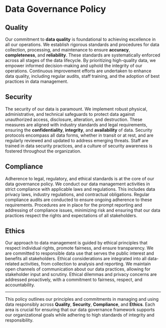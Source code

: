 # Data Governance Policy

## Quality

Our commitment to **data quality** is foundational to achieving excellence in all our operations. We establish rigorous standards and procedures for data collection, processing, and maintenance to ensure **accuracy**, **completeness**, and **reliability**. These standards are systematically enforced across all stages of the data lifecycle. By prioritizing high-quality data, we empower informed decision-making and uphold the integrity of our operations. Continuous improvement efforts are undertaken to enhance data quality, including regular audits, staff training, and the adoption of best practices in data management.

## Security

The security of our data is paramount. We implement robust physical, administrative, and technical safeguards to protect data against unauthorized access, disclosure, alteration, and destruction. These measures are aligned with industry standards and legal requirements, ensuring the **confidentiality**, **integrity**, and **availability** of data. Security protocols encompass all data forms, whether in transit or at rest, and are regularly reviewed and updated to address emerging threats. Staff are trained in data security practices, and a culture of security awareness is fostered throughout the organization.

## Compliance

Adherence to legal, regulatory, and ethical standards is at the core of our data governance policy. We conduct our data management activities in strict compliance with applicable laws and regulations. This includes data privacy laws, industry regulations, and contractual obligations. Regular compliance audits are conducted to ensure ongoing adherence to these requirements. Procedures are in place for the prompt reporting and addressing of compliance issues, minimizing risk and ensuring that our data practices respect the rights and expectations of all stakeholders.

## Ethics

Our approach to data management is guided by ethical principles that respect individual rights, promote fairness, and ensure transparency. We are committed to responsible data use that serves the public interest and benefits all stakeholders. Ethical considerations are integrated into all data-related activities, from collection to analysis and reporting. We maintain open channels of communication about our data practices, allowing for stakeholder input and scrutiny. Ethical dilemmas and privacy concerns are addressed proactively, with a commitment to fairness, respect, and accountability.

---

This policy outlines our principles and commitments in managing and using data responsibly across **Quality**, **Security**, **Compliance**, and **Ethics**. Each area is crucial for ensuring that our data governance framework supports our organizational goals while adhering to high standards of integrity and responsibility.
